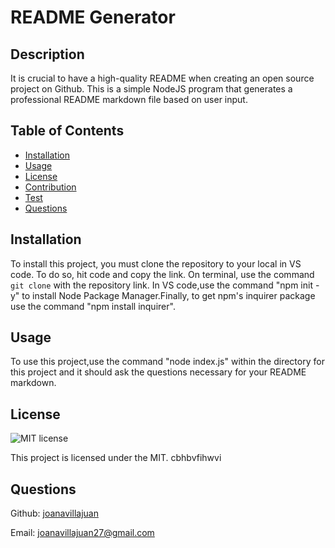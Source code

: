 
# README Generator
## Description
It is crucial to have a high-quality README when creating an open source project on Github. This is a simple NodeJS program that generates a professional README markdown file based on user input.
## Table of Contents
- [Installation](#installation)
- [Usage](#usage)
- [License](#license)
- [Contribution](#contributors)
- [Test](#test)
- [Questions](#questions)

## Installation
To install this project, you must clone the repository to your local in VS code. To do so, hit code and copy the link. On terminal, use the command `git clone` with the repository link. In VS code,use the command "npm init -y" to install Node Package Manager.Finally, to get npm's inquirer package use the command "npm install inquirer".
## Usage
To use this project,use the command "node index.js" within the directory for this project and it should ask the questions necessary for your README markdown.

## License
![MIT license](https://img.shields.io/badge/license-MIT-blue.svg)

This project is licensed under the MIT.
  cbhbvfihwvi
## Questions
Github: [joanavillajuan](https://github.com/joanavillajuan)

Email: joanavillajuan27@gmail.com
